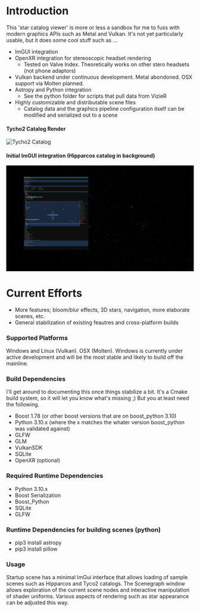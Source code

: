 # Introduction
This 'star catalog viewer' is more or less a sandbox for me to fuss with modern graphics APIs such as Metal and Vulkan. It's not yet particularly usable, but it does some cool stuff such as ...
* ImGUI integration
* OpenXR integration for stereoscopic headset rendering
    * Tested on Valve Index. Theoretically works on other stero headsets (not phone adaptors)
* Vulkan backend under continuous development. Metal abondoned. OSX support via Molten planned. 
* Astropy and Python integration
    * See the python folder for scripts that pull data from VizieR
* Highly customizable and distributable scene files
    * Catalog data and the graphics pipeline configuration itself can be modified and serialized out to a scene

#### Tycho2 Catalog Render
![Tycho2 Catalog](screen_captures/tycho2.png)
#### Initial ImGUI integration (Hipparcos catalog in background)
![ImGUI Integration](screen_captures/ImGUI.png)

# Current Efforts
* More features; bloom/blur effects, 3D stars, navigation, more elaborate scenes, etc.
* General stabilization of existing feautres and cross-platform builds     

### Supported Platforms
Windows and Linux (Vulkan). OSX (Molten). Windows is currently under active development and will be the most stable and likely to build off the mainline.

### Build Dependencies
I'll get around to documenting this once things stabilize a bit. It's a Cmake build system, so it will let you know what's missing ;) But you at least need the following.
* Boost 1.78 (or other boost versions that are on boost_python 3.10)
* Python 3.10.x (where the x matches the whater version boost_python was validated against)
* GLFW
* GLM
* VulkanSDK
* SQLite
* OpenXR (optional)

### Required Runtime Dependencies
* Python 3.10.x
* Boost Serialization
* Boost_Python
* SQLite
* GLFW

### Runtime Dependencies for building scenes (python)
* pip3 install astropy  
* pip3 install pillow  

### Usage
Startup scene has a minimal ImGui interface that allows loading of sample scenes such as Hipparcos and Tyco2 catalogs. The Scenegraph window allows exploration of the current scene nodes and interactive manipulation of shader uniforms. Various aspects of rendering such as star appearance can be adjusted this way. 
